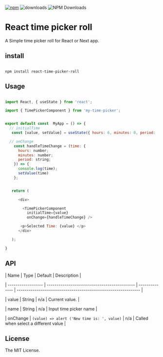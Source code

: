 [![npm](https://img.shields.io/npm/v/react-time-picker-roll)](https://www.npmjs.com/package/react-time-picker-roll) ![downloads](https://img.shields.io/npm/dt/react-time-picker-roll?color=blue&logo=npm&logoColor=blue) ![NPM Downloads](https://img.shields.io/npm/d18m/react-time-picker-roll)

# React time picker roll

A Simple time picker roll for React or Next app.

## install

```

npm install react-time-picker-roll

```

## Usage

```js

import React, { useState } from 'react';

import { TimePickerComponent } from 'my-time-picker';


export default const  MyApp = () => {
  // initialTime
   const [value, setValue] = useState({ hours: 6, minutes: 0, period: 'AM' });

  // onChange
    const handleTimeChange = (time: {
      hours: number;
      minutes: number;
      period: string;
    }) => {
      console.log(time);
      setValue(time)
    };


   return (

      <div>

        <TimePickerComponent
          initialTime={value}
          onChange={handleTimeChange} />

       <p>Selected Time: {value} </p>
      </div>

   );

}

```

## API

| Name               | Type                                          | Default        | Description                                                     |

| ------------------ | --------------------------------------------- | -------------- | --------------------------------------------------------------- |

| value              | String                                        | n/a            | Current value.                                                  |

| name               | String                                        | n/a            | Input time picker name                                          |

| onChange           | `(value) => alert ('New time is: ', value)`   | n/a            | Called when select a different value                            |

## License

The MIT License.

